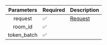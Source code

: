 | Parameters  | Required           | Description           |
|:-----------:|--------------------|-----------------------|
|   request   | :white_check_mark: | [Request](Request.md) |
|   room_id   | :white_check_mark: |                       |
| token_batch | :white_check_mark: |                       |